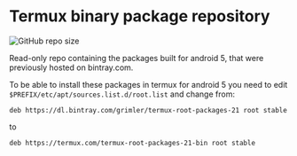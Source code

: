 # Termux binary package repository

![GitHub repo size](https://img.shields.io/github/repo-size/termux/termux-root-packages-21-bin)

Read-only repo containing the packages built for android 5, that were
previously hosted on bintray.com. 

To be able to install these packages in termux for android 5 you need
to edit `$PREFIX/etc/apt/sources.list.d/root.list` and change from:

```
deb https://dl.bintray.com/grimler/termux-root-packages-21 root stable
```

to

```
deb https://termux.com/termux-root-packages-21-bin root stable
```

